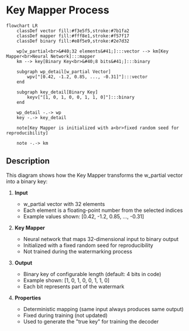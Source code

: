 # Key Mapper Process

```mermaid
flowchart LR
    classDef vector fill:#f3e5f5,stroke:#7b1fa2
    classDef mapper fill:#fff8e1,stroke:#f57f17
    classDef binary fill:#e8f5e9,stroke:#2e7d32
    
    wp[w_partial<br>&#40;32 elements&#41;]:::vector --> km[Key Mapper<br>Neural Network]:::mapper
    km --> key[Binary Key<br>&#40;8 bits&#41;]:::binary
    
    subgraph wp_detail[w_partial Vector]
        wpv["[0.42, -1.2, 0.85, ..., -0.31]"]:::vector
    end
    
    subgraph key_detail[Binary Key]
        keyv["[1, 0, 1, 0, 0, 1, 1, 0]"]:::binary
    end
    
    wp_detail -.-> wp
    key -.-> key_detail
    
    note[Key Mapper is initialized with a<br>fixed random seed for reproducibility]
    
    note -.-> km
```

## Description

This diagram shows how the Key Mapper transforms the w_partial vector into a binary key:

1. **Input**
   - w_partial vector with 32 elements
   - Each element is a floating-point number from the selected indices
   - Example values shown: [0.42, -1.2, 0.85, ..., -0.31]

2. **Key Mapper**
   - Neural network that maps 32-dimensional input to binary output
   - Initialized with a fixed random seed for reproducibility
   - Not trained during the watermarking process

3. **Output**
   - Binary key of configurable length (default: 4 bits in code)
   - Example shown: [1, 0, 1, 0, 0, 1, 1, 0]
   - Each bit represents part of the watermark

4. **Properties**
   - Deterministic mapping (same input always produces same output)
   - Fixed during training (not updated)
   - Used to generate the "true key" for training the decoder 